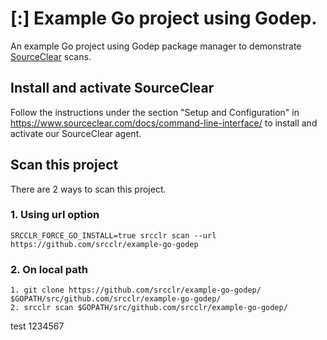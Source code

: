 # [:] Example Go project using Godep.

An example Go project using Godep package manager to demonstrate [SourceClear](https://www.sourceclear.com) scans.

## Install and activate SourceClear
Follow the instructions under the section "Setup and Configuration" in https://www.sourceclear.com/docs/command-line-interface/ to install and activate our SourceClear agent.

## Scan this project
There are 2 ways to scan this project.

### 1. Using url option
`SRCCLR_FORCE_GO_INSTALL=true srcclr scan --url https://github.com/srcclr/example-go-godep`

### 2. On local path
```
1. git clone https://github.com/srcclr/example-go-godep/ $GOPATH/src/github.com/srcclr/example-go-godep/
2. srcclr scan $GOPATH/src/github.com/srcclr/example-go-godep/
```
test 1234567
